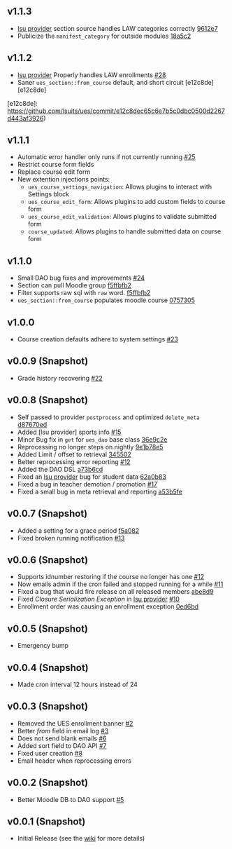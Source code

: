 ## v1.1.3

- [lsu provider][lsu] section source handles LAW categories correctly [9612e7][9612e7]
- Publicize the `manifest_category` for outside modules [18a5c2][18a5c2]

[9612e7]: https://github.com/lsuits/ues/commit/9612e7a41d997b1f39de934f7b3961e087ec958a
[18a5c2]: https://github.com/lsuits/ues/commit/18a5c2e111ae64945a0b34c6c0a176162054a123

## v1.1.2

- [lsu provider][lsu] Properly handles LAW enrollments [#28][28]
- Saner `ues_section::from_course` default, and short circuit [e12c8de][e12c8de]

[28]: https://github.com/lsuits/ues/issues/28
[e12c8de]: https://github.com/lsuits/ues/commit/e12c8dec65c6e7b5c0dbc0500d2267d443af3926)

## v1.1.1

- Automatic error handler only runs if not currently running [#25](https://github.com/lsuits/ues/issues/25)
- Restrict course form fields
- Replace course edit form
- New extention injections points:
  - `ues_course_settings_navigation`: Allows plugins to interact with Settings block
  - `ues_course_edit_form`: Allows plugins to add custom fields to course form
  - `ues_course_edit_validation`: Allows plugins to validate submitted form
  - `course_updated`: Allows plugins to handle submitted data on course form

## v1.1.0

- Small DAO bug fixes and improvements [#24](https://github.com/lsuits/ues/issues/24)
- Section can pull Moodle group [f5ffbfb2][commit-1]
- Filter supports raw sql with `raw` word. [f5ffbfb2][commit-1]
- `ues_section::from_course` populates moodle course [0757305](https://github.com/lsuits/ues/commit/075730511fb6df52c407161ab3d9bc302549faf9)

[commit-1]: https://github.com/lsuits/ues/commit/f5ffbfb20bf74b681f41f145413fd3759e1c7184

## v1.0.0

- Course creation defaults adhere to system settings [#23](https://github.com/lsuits/ues/issues/23)

## v0.0.9 (Snapshot)

- Grade history recovering [#22](https://github.com/lsuits/ues/issues/22)

## v0.0.8 (Snapshot)

- Self passed to provider `postprocess` and optimized `delete_meta` [d87670ed](https://github.com/lsuits/ues/commit/d87670ed215ce162c4669d7863236b96e3fed26c)
- Added [lsu provider] sports info [#15](https://github.com/lsuits/ues/issues/15)
- Minor Bug fix in `get` for `ues_dao` base class [36e9c2e](https://github.com/lsuits/ues/commit/36e9c2e16add34217cb432b0803250ed3416d084)
- Reprocessing no longer steps on nightly [9e1b78e5](https://github.com/lsuits/ues/commit/9e1b78e576361b6ea23c1a3c2db495e3ff24a1bb)
- Added Limit / offset to retrieval [345502](https://github.com/lsuits/ues/commit/3455022849a14144cf78a48654511b76d31a72a2)
- Better reprocessing error reporting [#12](https://github.com/lsuits/ues/issues/12)
- Added the DAO DSL [a73b6cd](https://github.com/lsuits/ues/commit/a73b6cd14dc98c31c4aa5ee7abd5ba54ae57b2b0)
- Fixed an [lsu provider][lsu] bug for student data [62a0b83](https://github.com/lsuits/ues/commit/62a0b83d68d17cc9aad5834080cf7b4b100c0fe8)
- Fixed a bug in teacher demotion / promotion [#17](https://github.com/lsuits/ues/issues/17)
- Fixed a small bug in meta retrieval and reporting [a53b5fe](https://github.com/lsuits/ues/commit/a53b5fe5f1bc83c598c2b307cc55c11d0d0321a1)

## v0.0.7 (Snapshot)

- Added a setting for a grace period [f5a082](https://github.com/lsuits/ues/commit/f5a082fe3052ad26c54bb22e8b63544c9b046083)
- Fixed broken running notification [#13](https://github.com/lsuits/ues/issues/13)

## v0.0.6 (Snapshot)

- Supports idnumber restoring if the course no longer has one [#12](https://github.com/lsuits/ues/issues/12)
- Now emails admin if the cron failed and stopped running for a while [#11](https://github.com/lsuits/ues/issues/11)
- Fixed a bug that would fire release on all released members [abe8d9](https://github.com/lsuits/ues/commit/abe8d9d46e05f631b3ca97d9b8f6d145b02687c5)
- Fixed _Closure Serialization Exception_ in [lsu provider][lsu] [#10](https://github.com/lsuits/ues/issues/10)
- Enrollment order was causing an enrollment exception [0ed6bd](https://github.com/lsuits/ues/commit/0ed6bd2b68496ce6b29d969139ae562c5aa2982a)

## v0.0.5 (Snapshot)

- Emergency bump

## v0.0.4 (Snapshot)

- Made cron interval 12 hours instead of 24

## v0.0.3 (Snapshot)

- Removed the UES enrollment banner [#2](https://github.com/lsuits/ues/issues/2)
- Better _from_ field in email log [#3](https://github.com/lsuits/ues/issues/3)
- Does not send blank emails [#6](https://github.com/lsuits/ues/issues/6)
- Added sort field to DAO API [#7](https://github.com/lsuits/ues/issues/7)
- Fixed user creation [#8](https://github.com/lsuits/ues/issues/8)
- Email header when reprocessing errors

## v0.0.2 (Snapshot)

- Better Moodle DB to DAO support [#5](https://github.com/lsuits/ues/issues/5)

## v0.0.1 (Snapshot)

- Initial Release (see the [wiki](https://github.com/lsuits/ues/wiki) for more details)

[lsu]: https://github.com/lsuits/ues/tree/master/plugins/lsu
